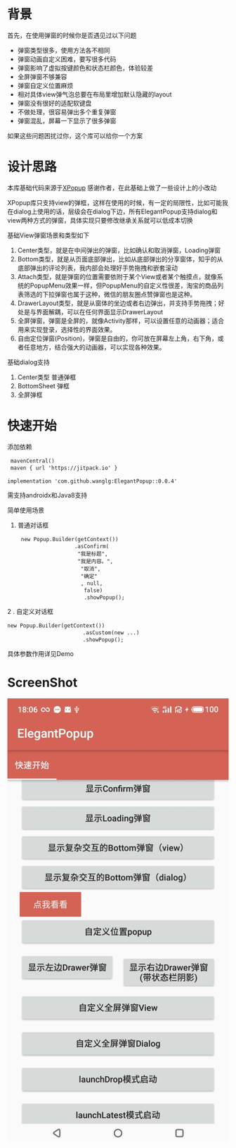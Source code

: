 # 背景

首先，在使用弹窗的时候你是否遇见过以下问题

- 弹窗类型很多，使用方法各不相同
- 弹窗动画自定义困难，要写很多代码
- 弹窗影响了虚拟按键颜色和状态栏颜色，体验较差
- 全屏弹窗不够兼容
- 弹窗自定义位置麻烦
- 相对具体view弹气泡总要在布局里增加默认隐藏的layout
- 弹窗没有很好的适配软键盘
- 不做处理，很容易弹出多个重复弹窗
- 弹窗混乱，屏幕一下显示了很多弹窗

如果这些问题困扰过你，这个库可以给你一个方案

#  设计思路

本库基础代码来源于[XPopup](https://github.com/li-xiaojun/XPopup) 感谢作者，在此基础上做了一些设计上的小改动

XPopup库只支持view的弹框，这样在使用的时候，有一定的局限性，比如可能我在dialog上使用的话，层级会在dialog下边，所有ElegantPopup支持dialog和view两种方式的弹窗，具体实现只要修改继承关系就可以低成本切换

基础View弹窗场景和类型如下

1. Center类型，就是在中间弹出的弹窗，比如确认和取消弹窗，Loading弹窗
2. Bottom类型，就是从页面底部弹出，比如从底部弹出的分享窗体，知乎的从底部弹出的评论列表，我内部会处理好手势拖拽和嵌套滚动
3. Attach类型，就是弹窗的位置需要依附于某个View或者某个触摸点，就像系统的PopupMenu效果一样，但PopupMenu的自定义性很差，淘宝的商品列表筛选的下拉弹窗也属于这种，微信的朋友圈点赞弹窗也是这种。
4. DrawerLayout类型，就是从窗体的坐边或者右边弹出，并支持手势拖拽；好处是与界面解耦，可以在任何界面显示DrawerLayout
5. 全屏弹窗，弹窗是全屏的，就像Activity那样，可以设置任意的动画器；适合用来实现登录，选择性的界面效果。
6. 自由定位弹窗(Position)，弹窗是自由的，你可放在屏幕左上角，右下角，或者任意地方，结合强大的动画器，可以实现各种效果。

基础dialog支持

1. Center类型 普通弹框
2. BottomSheet 弹框
3. 全屏弹框

# 快速开始

添加依赖
```
 mavenCentral()
 maven { url 'https://jitpack.io' }
```

```
implementation 'com.github.wanglg:ElegantPopup::0.0.4'
```

需支持androidx和Java8支持

简单使用场景

1. 普通对话框

   ```
    new Popup.Builder(getContext())
                     .asConfirm(
                      "我是标题",
                      "我是内容。",
                       "取消",
                       "确定"
                       , null,
                        false)
                        .showPopup();
   ```

2 . 自定义对话框

```
new Popup.Builder(getContext())
                        .asCustom(new ...)
                        .showPopup();
```

具体参数作用详见Demo

# ScreenShot

![image](https://github.com/wanglg/resource/blob/master/11587982016_.pic.jpg?raw=true)


